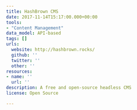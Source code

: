```yaml
---
title: HashBrown CMS
date: 2017-11-14T15:17:00.000+00:00
tools:
- "Content Management"
data_model: API-based
tags: []
urls:
  website: http://hashbrown.rocks/
  github: ''
  twitter: ''
  other: ''
resources:
- name: ''
  url: ''
description: A free and open-source headless CMS
license: Open Source

---
```


